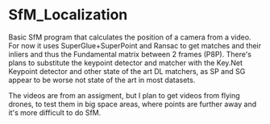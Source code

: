 # SfM_Localization

Basic SfM program that calculates the position of a camera from a video. For now it uses SuperGlue+SuperPoint and Ransac to get matches and their inliers and thus the Fundamental matrix between 2 frames (P8P).
There's plans to substitute the keypoint detector and matcher with the Key.Net Keypoint detector and other state of the art DL matchers, as SP and SG appear to be worse not state of the art in most datasets.

The videos are from an assigment, but I plan to get videos from flying drones, to test them in big space areas, where points are further away and it's more difficult to do SfM.
